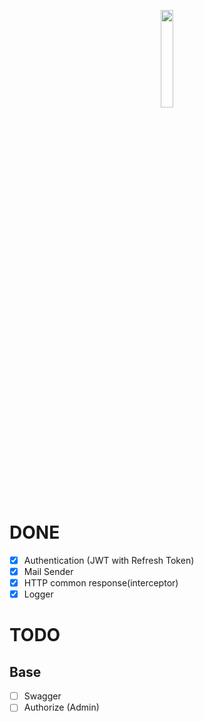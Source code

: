 <p align="center">
  <img src="https://github.com/suyeonme/Tell-me-about-your-career/assets/55128990/0f60903d-b421-47aa-8ea0-8c3e5caa18ed" width="20%" height="20%">
</p>

# DONE

- [x] Authentication (JWT with Refresh Token)
- [x] Mail Sender
- [x] HTTP common response(interceptor)
- [x] Logger

# TODO

## Base

- [ ] Swagger
- [ ] Authorize (Admin)

